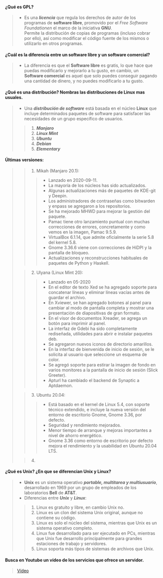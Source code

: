 #### ¿Qué es GPL? 
>  * Es una ***licencia*** que regula los derechos de autor de los programas de **software libre**, promovido por el _Free Software Foundationen_ el marco de la iniciativa **GNU**.  
Permite la distribución de copias de programas (incluso cobrar por ello), así como modificar el código fuente de los mismos o utilizarlo en otros programas. 
#### ¿Cuál es la diferencia entre un software libre y un software comercial? 
> * La diferencia es que el __Software libre__ es gratis, lo que hace que puedas modificarlo y mejorarlo a tu gusto, en cambio, un __Software comercial__ es aquel que solo puedes conseguir pagando una cantidad de dinero, y no puedes modificarlo a tu gusto.  
#### ¿Qué es una distribución? Nombras las distribuciones de Linux mas usuales. 
> * Una ***distribución de software*** está basada en el núcleo **Linux** que incluye determinados paquetes de software para satisfacer las necesidades de un grupo específico de usuarios. 
>> 1. ***Manjaro***
>> 2. ***Linux Mint***
>> 3. ***Ubuntu***
>> 4. ***Debian***
>> 5. ***Elementary*** 
#### Últimas versiones: 
>> 1. Mikah (Manjaro 20.1):
>>> * Lanzado en 2020-09-11.
>>> * La mayoría de los núcleos has sido actualizados.  
>>> * Algunas actualizaciones más de paquetes de KDE-git y Deepin.  
>>> * Los administradores de contraseñas como bitwarden y enpass se agregaron a los repositorios.
>>> * Se ha mejorado MHWD para mejorar la gestión del paquete.  
>>> * Pamac tiene otro lanzamiento puntual con muchas correcciones de errores, concretamente y como vemos en la imagen, Pamac 9.5.9.
>>> * VirtualBox 6.1.14, que admite oficialmente la serie 5.8 del kernel 5.8.  
>>> * Gnome 3.36.6 viene con correcciones de HiDPI y la pantalla de bloqueo.  
>>> * Actualizaciones y reconstrucciones habituales de paquetes de Python y Haskell. 
>
>> 2. Ulyana (Linux Mint 20): 
>>> * Lanzado en 05-2020
>>> * En el editor de texto Xed se ha agregado soporte para concatenar líneas y eliminar líneas vacías antes de guardar el archivo.
>>> * En Xviewer, se han agregado botones al panel para cambiar al modo de pantalla completa y mostrar una presentación de diapositivas de gran formato.
>>> * En el visor de documentos Xreader, se agrega un botón para imprimir al panel.
>>> * La interfaz de Gdebi ha sido completamente rediseñada, utilidades para abrir e instalar paquetes deb.
>>> * Se agregaron nuevos iconos de directorio amarillos.
>>> * En la interfaz de bienvenida de inicio de sesión, se le solicita al usuario que seleccione un esquema de color.
>>> * Se agregó soporte para estirar la imagen de fondo en varios monitores a la pantalla de inicio de sesión (Slick Greeter).
>>> * Apturl ha cambiado el backend de Synaptic a Aptdaemon. 
>
>> 3. Ubuntu 20.04: 
>>> * Está basado en el kernel de Linux 5.4, con soporte técnico extendido, e incluye la nueva versión del entorno de escritorio Gnome, Gnome 3.36, por defecto.
>>> * Seguridad y rendimiento mejorados.
>>> * Menor tiempo de arranque y mejoras importantes a nivel de ahorro energético.
>>> * Gnome 3.36 como entorno de escritorio por defecto mejora el rendimiento y la usabilidad en Ubuntu 20.04 LTS. 
>
>> 4. 
#### ¿Qué es Unix? ¿En que se diferencian Unix y Linux? 
> * **Unix** es un sistema operativo ***portable, multitarea y multiusuario***, desarrollado en 1969 por un grupo de empleados de los laboratorios **Bell** de **AT&T**. 
> * Diferencias entre ***Unix*** y ***Linux***: 
>> 1. Linux es gratuito y libre, en cambio Unix no.
>> 2. Linux es un clon del sistema Unix original, aunque no contiene su código.
>> 3. Linux es solo el núcleo del sistema, mientras que Unix es un sistema operativo completo.
>> 4. Linux fue desarrollado para ser ejecutado en PCs, mientras que Unix fue desarrollo principalmente para grandes estaciones de trabajo y servidores.
>> 5. Linux soporta más tipos de sistemas de archivos que Unix. 
 
#### Busca en Youtube un vídeo de los servicios que ofrece un servidor. 
> [Vídeo](https://www.youtube.com/watch?v=hhOPnVb040s)
